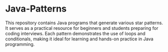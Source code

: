 # Java-Patterns

  This repository contains Java programs that generate various star patterns.
It serves as a practical resource for beginners and students preparing for coding interviews.
Each pattern demonstrates the use of loops and conditionals, making it ideal for learning and hands-on practice in Java programming.

